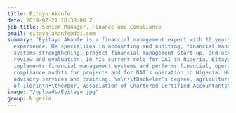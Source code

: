 ```yaml
---
title: Eitayo Akanfe
date: 2019-02-21 18:38:00 Z
job-title: Senior Manager, Finance and Compliance
email: eitayo_akanfe@dai.com
summary: "Eyitayo Akanfe is a financial management expert with 10 years of professional
  experience. He specializes in accounting and auditing, financial management and
  systems strengthening, project financial management start-up, and accounting systems
  review and evaluation. In his current role for DAI in Nigeria, Eitayo designs and
  implements financial management systems and performs financial, operational, and
  compliance audits for projects and for DAI’s operation in Nigeria. He also provides
  advisory services and training. \n\n•\tBachelor’s degree, agriculture, University
  of Ilorin\n•\tMember, Association of Chartered Certified Accountants\n"
image: "/uploads/Eyitayo.jpg"
group: Nigeria
---
```



